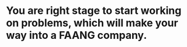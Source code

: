 # You are right stage to start working on problems, which will make your way into a FAANG company.

